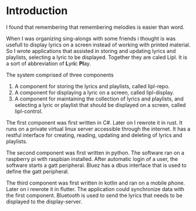# Introduction

I found that remembering that remembering melodies is easier than word. 

When I was organizing sing-alongs with some friends i thought is was usefull to display lyrics on a screen instead of working with printed material. So I wrote applications that assisted in storing and updating lyrics and playlists, selecting a lyric to be displayed. Together they are caled Lipl. It is a sort of abbreviation of **L**yr**i**c **Pl**ay.

The system comprised of three components

1. A component for storing the lyrics and playlists, called lipl-repo.
2. A component for displaying a lyric on a screen, called lipl-display.
3. A component for maintaining the collection of lyrics and playlists, and selecting a lyric or playlist that should be displayed on a screen, called lipl-control.

The first component was first written in C#. Later on I rewrote it in rust. It runs on a private virtual linux server accessible through the internet. It has a restful interface for creating, reading, updating and deleting of lyrics and playlists.

The second component was first written in python. The software ran on a raspberry pi with raspbian installed.
After automatic login of a user, the software starts a gatt peripheral. Bluez has a dbus interface that is used to define the gatt peripheral.

The third component was first written in kotlin and ran on a mobile phone. Later on i rewrote it in flutter.
The application could synchronize data with the first component. Bluetooth is used to send the lyrics that needs to be displayed to the display-server.